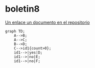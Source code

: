 # boletin8

[Un enlace un documento en el repositorio](src/Funciones.java)

```mermaid
graph TD;
    A-->B;
    A-->C;
    B-->D;
    C-->id1{count>0};
    id1-->|yes|D;
    id1-->|no|E;
    id1-->|no|F;
    

```
